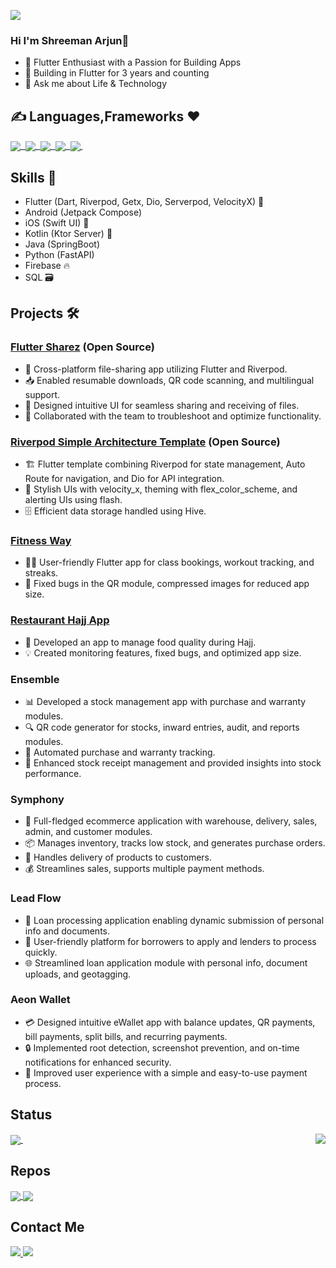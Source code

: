 ![](https://komarev.com/ghpvc/?username=Shreemanarjun) 
 ### Hi I'm Shreeman Arjun👋
- 🚀 Flutter Enthusiast with a Passion for Building Apps
- 🌱 Building in Flutter for 3 years and counting
- 💬 Ask me about Life & Technology 

 
 ## ✍️ Languages,Frameworks ❤️
 <p float="right">
  
 <a href="">
  <img align="center" src="https://img.shields.io/badge/Flutter-02569B?style=for-the-badge&logo=flutter&logoColor=white" />&nbsp;
  <img align="center" src="https://img.shields.io/badge/Dart-0175C2?style=for-the-badge&logo=dart&logoColor=white" />&nbsp;
  <img align="center" src="https://img.shields.io/badge/Kotlin-0095D5?&style=for-the-badge&logo=kotlin&logoColor=white"/>&nbsp;
  <img align="center" src="https://img.shields.io/badge/Java-ED8B00?style=for-the-badge&logo=java&logoColor=whitehttps://img.shields.io/badge/Java-ED8B00?style=for-the-badge&logo=java&logoColor=white"/>&nbsp;
    <img align="center" src="https://img.shields.io/badge/firebase-ffca28?style=for-the-badge&logo=firebase&logoColor=black" />&nbsp;
  
</a>
  
</p>

## Skills 🚀

- Flutter (Dart, Riverpod, Getx, Dio, Serverpod, VelocityX) 💙
- Android (Jetpack Compose)
- iOS (Swift UI) 🍏
- Kotlin (Ktor Server) 💙
- Java (SpringBoot)
- Python (FastAPI)
- Firebase 🔥
- SQL 🗃️

## Projects 🛠️

### [Flutter Sharez](https://github.com/Shreemanarjun/flutter_sharez) (Open Source) 
- 📂 Cross-platform file-sharing app utilizing Flutter and Riverpod.
- 📥 Enabled resumable downloads, QR code scanning, and multilingual support.
- 🎨 Designed intuitive UI for seamless sharing and receiving of files.
- 🚀 Collaborated with the team to troubleshoot and optimize functionality.

### [Riverpod Simple Architecture Template](https://github.com/Shreemanarjun/river_bricks/tree/master/bricks/riverpod_simple_architecture) (Open Source) 
- 🏗️ Flutter template combining Riverpod for state management, Auto Route for navigation, and Dio for API integration.
- 🎨 Stylish UIs with velocity_x, theming with flex_color_scheme, and alerting UIs using flash.
- 🗄️ Efficient data storage handled using Hive.

### [Fitness Way](https://play.google.com/store/apps/details?id=com.refada.com)
- 🏋️‍♂️ User-friendly Flutter app for class bookings, workout tracking, and streaks.
- 🐞 Fixed bugs in the QR module, compressed images for reduced app size.

### [Restaurant Hajj App](https://play.google.com/store/apps/details?id=com.refada.com)
- 🍔 Developed an app to manage food quality during Hajj.
- 💡 Created monitoring features, fixed bugs, and optimized app size.




### Ensemble
- 📊 Developed a stock management app with purchase and warranty modules.
- 🔍 QR code generator for stocks, inward entries, audit, and reports modules.
- 🤖 Automated purchase and warranty tracking.
- 🚀 Enhanced stock receipt management and provided insights into stock performance.
  
### Symphony
- 🛒 Full-fledged ecommerce application with warehouse, delivery, sales, admin, and customer modules.
- 📦 Manages inventory, tracks low stock, and generates purchase orders.
- 🚚 Handles delivery of products to customers.
- 💰 Streamlines sales, supports multiple payment methods.

### Lead Flow
- 💼 Loan processing application enabling dynamic submission of personal info and documents.
- 📄 User-friendly platform for borrowers to apply and lenders to process quickly.
- 🌐 Streamlined loan application module with personal info, document uploads, and geotagging.

### Aeon Wallet
- 💳 Designed intuitive eWallet app with balance updates, QR payments, bill payments, split bills, and recurring payments.
- 🔒 Implemented root detection, screenshot prevention, and on-time notifications for enhanced security.
- 🎯 Improved user experience with a simple and easy-to-use payment process.



 
## Status 


<p float="left">
<a href="">
  <img align="center" src="https://github-readme-stats.vercel.app/api?username=shreemanarjun&show_icons=true&theme=radical" />
</a>
 &nbsp;
  
<a href="">
  <img align="right" src="https://github-readme-stats.vercel.app/api/top-langs/?username=shreemanarjun&langs_count=8&hide=C++,makefile,javascript,html,css,C,c%2B%2B,swift,php,cmake,Objective-C)" />
</a>
&nbsp;

</p>

## Repos

<p float="left">
<a href="https://github.com/Shreemanarjun/flutter_sharez">
  <img align="center" src="https://github-readme-stats.vercel.app/api/pin/?username=shreemanarjun&repo=flutter_sharez" />
</a>
<a href="https://github.com/Shreemanarjun/river_bricks/tree/master/bricks/riverpod_simple_architecture">
  <img align="center" src="https://github-readme-stats.vercel.app/api/pin/?username=shreemanarjun&repo=river_bricks" />
</a>

</p>


####
## Contact Me

<p float="left">
 <a href="https://www.linkedin.com/in/shreemanarjun/">
  <img align="bottom" src="https://img.shields.io/badge/LinkedIn-0077B5?style=for-the-badge&logo=linkedin&logoColor=white" />
</a>
  <a href="https://twitter.com/shreemanarjun/">
  <img align="bottom" src="https://img.shields.io/badge/Twitter-1DA1F2?style=for-the-badge&logo=twitter&logoColor=white" />
</a>
</p>






